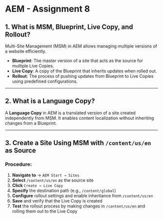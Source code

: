 # **AEM - Assignment 8**  

## **1. What is MSM, Blueprint, Live Copy, and Rollout?**  
Multi-Site Management (MSM) in AEM allows managing multiple versions of a website efficiently.  

- **Blueprint**: The master version of a site that acts as the source for multiple Live Copies.  
- **Live Copy**: A copy of the Blueprint that inherits updates when rolled out.  
- **Rollout**: The process of pushing updates from Blueprint to Live Copies using predefined configurations.  

---  

## **2. What is a Language Copy?**  
A **Language Copy** in AEM is a translated version of a site created independently from MSM. It enables content localization without inheriting changes from a Blueprint.  

---  

## **3. Create a Site Using MSM with `/content/us/en` as Source**  

### **Procedure:**  
1. **Navigate to** → `AEM Start → Sites`  
2. **Select** `/content/us/en` as the source site  
3. **Click** `Create → Live Copy`  
4. **Specify** the destination path (e.g., `/content/global`)  
5. **Configure** rollout settings and enable inheritance from `/content/us/en`  
6. **Save** and verify that the Live Copy is created  
7. **Test** the rollout process by making changes in `/content/us/en` and rolling them out to the Live Copy  
